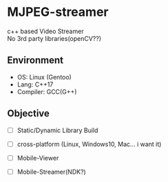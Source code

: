 # MJPEG-streamer
c++ based Video Streamer    
No 3rd party libraries(openCV??)

## Environment
 - OS: Linux (Gentoo)
 - Lang: C++17
 - Compiler: GCC(G++)

## Objective
 - [ ] Static/Dynamic Library Build
 - [ ] cross-platform (Linux, Windows10, Mac...  i want it)
 - [ ] Mobile-Viewer
 - [ ] Mobile-Streamer(NDK?)

